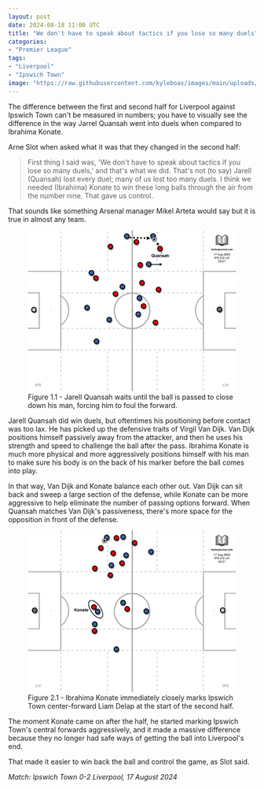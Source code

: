 ```yaml
---
layout: post
date: 2024-08-18 11:00 UTC
title: "We don't have to speak about tactics if you lose so many duels"
categories:
- "Premier League"
tags:
- "Liverpool"
- "Ipswich Town"
image: "https://raw.githubusercontent.com/kyleboas/images/main/uploads/2024/08/17/Image-17Aug2024_23:18:07.png"
---
```


The difference between the first and second half for Liverpool against Ipswich Town can't be measured in numbers; you have to visually see the difference in the way Jarrel Quansah went into duels when compared to Ibrahima Konate.

<!---more--->

Arne Slot when asked what it was that they changed in the second half:

> First thing I said was, 'We don't have to speak about tactics if you lose so many duels,' and that's what we did. That's not (to say) Jarell (Quansah) lost every duel; many of us lost too many duels. I think we needed (Ibrahima) Konate to win these long balls through the air from the number nine. That gave us control. 

That sounds like something Arsenal manager Mikel Arteta would say but it is true in almost any team.

<figure>
    <img src="https://raw.githubusercontent.com/kyleboas/images/main/uploads/2024/08/17/Image-17Aug2024_23:18:06.png">
    <figcaption>Figure 1.1 - Jarell Quansah waits until the ball is passed to close down his man, forcing him to foul the forward.</figcaption>
</figure>

Jarell Quansah did win duels, but oftentimes his positioning before contact was too lax. He has picked up the defensive traits of Virgil Van Dijk. Van Dijk positions himself passively away from the attacker, and then he uses his strength and speed to challenge the ball after the pass. Ibrahima Konate is much more physical and more aggressively positions himself with his man to make sure his body is on the back of his marker before the ball comes into play.

In that way, Van Dijk and Konate balance each other out. Van Dijk can sit back and sweep a large section of the defense, while Konate can be more aggressive to help eliminate the number of passing options forward. When Quansah matches Van Dijk's passiveness, there's more space for the opposition in front of the defense.

<figure>
    <img src="https://raw.githubusercontent.com/kyleboas/images/main/uploads/2024/08/17/Image-17Aug2024_23:18:08.png">
    <figcaption>Figure 2.1 - Ibrahima Konate immediately closely marks Ipswich Town center-forward Liam Delap at the start of the second half.</figcaption>
</figure>

The moment Konate came on after the half, he started marking Ipswich Town's central forwards aggressively, and it made a massive difference because they no longer had safe ways of getting the ball into Liverpool's end. 

That made it easier to win back the ball and control the game, as Slot said.

*Match: Ipswich Town 0-2 Liverpool, 17 August 2024*